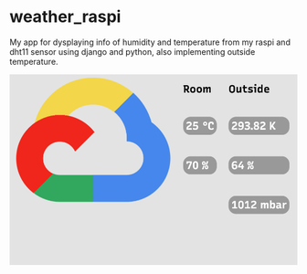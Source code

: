 # weather_raspi

My app for dysplaying info of humidity and temperature from my raspi and dht11 sensor using django and python, also implementing outside temperature.

![alt text](https://github.com/cervthecoder/github_images/blob/master/Screenshot%202020-08-02%20at%2017.43.32.png)
